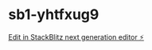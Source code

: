 # sb1-yhtfxug9

[Edit in StackBlitz next generation editor ⚡️](https://stackblitz.com/~/github.com/Reysajju/sb1-yhtfxug9)